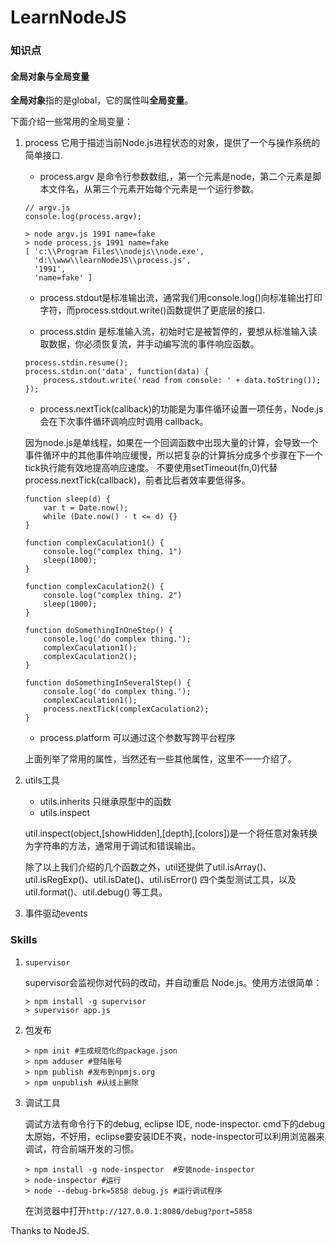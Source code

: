 LearnNodeJS
===========

### 知识点

#### 全局对象与全局变量

**全局对象**指的是global，它的属性叫**全局变量**。

下面介绍一些常用的全局变量：
1. process
    它用于描述当前Node.js进程状态的对象，提供了一个与操作系统的简单接口.
    - process.argv 是命令行参数数组,，第一个元素是node，第二个元素是脚本文件名，从第三个元素开始每个元素是一个运行参数。  
    ```
    // argv.js
    console.log(process.argv);

    > node argv.js 1991 name=fake
    > node process.js 1991 name=fake
    [ 'c:\\Program Files\\nodejs\\node.exe',
      'd:\\www\\learnNodeJS\\process.js',
      '1991',
      'name=fake' ]
    ```

    - process.stdout是标准输出流，通常我们用console.log()向标准输出打印字符，而process.stdout.write()函数提供了更底层的接口.

    - process.stdin 是标准输入流，初始时它是被暂停的，要想从标准输入读取数据，你必须恢复流，并手动编写流的事件响应函数。
    ```
    process.stdin.resume();
    process.stdin.on('data', function(data) {
        process.stdout.write('read from console: ' + data.toString());
    });
    ```
    - process.nextTick(callback)的功能是为事件循环设置一项任务，Node.js 会在下次事件循环调响应时调用 callback。

    因为node.js是单线程，如果在一个回调函数中出现大量的计算，会导致一个事件循环中的其他事件响应缓慢，所以把复杂的计算拆分成多个步骤在下一个tick执行能有效地提高响应速度。
    不要使用setTimeout(fn,0)代替process.nextTick(callback)，前者比后者效率要低得多。
    ``` 
    function sleep(d) {
        var t = Date.now();
        while (Date.now() - t <= d) {}
    }

    function complexCaculation1() {
        console.log("complex thing. 1")
        sleep(1000);
    }

    function complexCaculation2() {
        console.log("complex thing. 2")
        sleep(1000);
    }

    function doSomethingInOneStep() {
        console.log('do complex thing.');
        complexCaculation1();
        complexCaculation2();
    }

    function doSomethingInSeveralStep() {
        console.log('do complex thing.');
        complexCaculation1();
        process.nextTick(complexCaculation2);
    }
    ```

    - process.platform 可以通过这个参数写跨平台程序

    上面列举了常用的属性，当然还有一些其他属性，这里不一一介绍了。

2. utils工具
    - utils.inherits 只继承原型中的函数
    - utils.inspect

    util.inspect(object,[showHidden],[depth],[colors])是一个将任意对象转换为字符串的方法，通常用于调试和错误输出。

    除了以上我们介绍的几个函数之外，util还提供了util.isArray()、util.isRegExp()、util.isDate()、util.isError() 四个类型测试工具，以及 util.format()、util.debug() 等工具。

3. 事件驱动events

### Skills
1.  `supervisor`
    
    supervisor会监视你对代码的改动，并自动重启 Node.js。使用方法很简单：
    ```
    > npm install -g supervisor
    > supervisor app.js
    ```

2. 包发布
    
    ```
    > npm init #生成规范化的package.json
    > npm adduser #登陆账号
    > npm publish #发布到npmjs.org
    > npm unpublish #从线上删除
    ```
3. 调试工具

    调试方法有命令行下的debug, eclipse IDE, node-inspector. cmd下的debug太原始，不好用，eclipse要安装IDE不爽，node-inspector可以利用浏览器来调试，符合前端开发的习惯。
    ```
    > npm install -g node-inspector  #安装node-inspector
    > node-inspector #运行
    > node --debug-brk=5858 debug.js #运行调试程序
    ```
    在浏览器中打开`http://127.0.0.1:8080/debug?port=5858`




Thanks to NodeJS.
